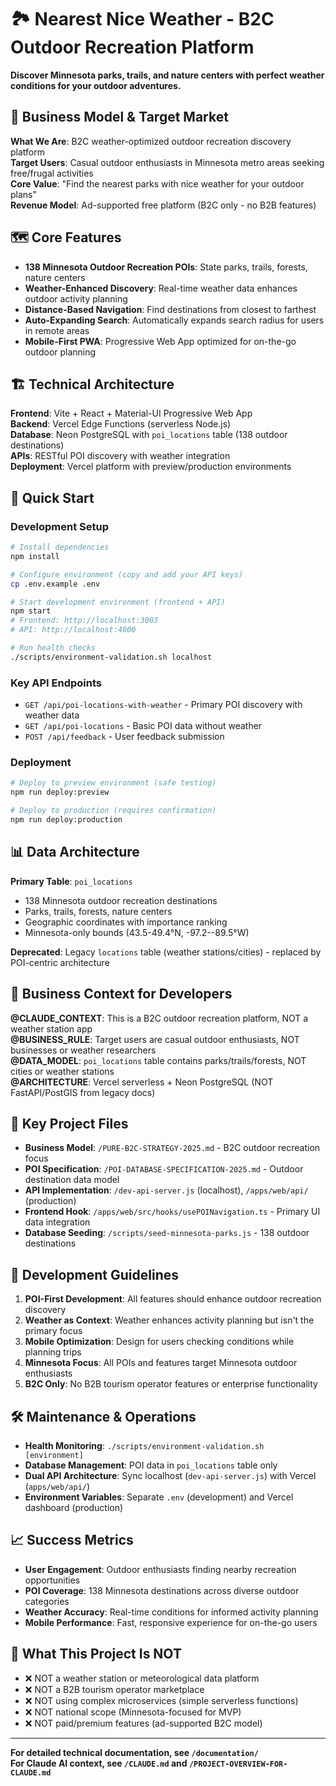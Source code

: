 # 🏞️ Nearest Nice Weather - B2C Outdoor Recreation Platform

**Discover Minnesota parks, trails, and nature centers with perfect weather conditions for your outdoor adventures.**

## 🎯 Business Model & Target Market

**What We Are**: B2C weather-optimized outdoor recreation discovery platform  
**Target Users**: Casual outdoor enthusiasts in Minnesota metro areas seeking free/frugal activities  
**Core Value**: "Find the nearest parks with nice weather for your outdoor plans"  
**Revenue Model**: Ad-supported free platform (B2C only - no B2B features)

## 🗺️ Core Features

- **138 Minnesota Outdoor Recreation POIs**: State parks, trails, forests, nature centers
- **Weather-Enhanced Discovery**: Real-time weather data enhances outdoor activity planning
- **Distance-Based Navigation**: Find destinations from closest to farthest
- **Auto-Expanding Search**: Automatically expands search radius for users in remote areas
- **Mobile-First PWA**: Progressive Web App optimized for on-the-go outdoor planning

## 🏗️ Technical Architecture

**Frontend**: Vite + React + Material-UI Progressive Web App  
**Backend**: Vercel Edge Functions (serverless Node.js)  
**Database**: Neon PostgreSQL with `poi_locations` table (138 outdoor destinations)  
**APIs**: RESTful POI discovery with weather integration  
**Deployment**: Vercel platform with preview/production environments

## 🚀 Quick Start

### Development Setup
```bash
# Install dependencies
npm install

# Configure environment (copy and add your API keys)
cp .env.example .env

# Start development environment (frontend + API)
npm start
# Frontend: http://localhost:3003
# API: http://localhost:4000

# Run health checks
./scripts/environment-validation.sh localhost
```

### Key API Endpoints
- `GET /api/poi-locations-with-weather` - Primary POI discovery with weather data
- `GET /api/poi-locations` - Basic POI data without weather
- `POST /api/feedback` - User feedback submission

### Deployment
```bash
# Deploy to preview environment (safe testing)
npm run deploy:preview

# Deploy to production (requires confirmation)
npm run deploy:production
```

## 📊 Data Architecture

**Primary Table**: `poi_locations`
- 138 Minnesota outdoor recreation destinations
- Parks, trails, forests, nature centers
- Geographic coordinates with importance ranking
- Minnesota-only bounds (43.5-49.4°N, -97.2--89.5°W)

**Deprecated**: Legacy `locations` table (weather stations/cities) - replaced by POI-centric architecture

## 🎯 Business Context for Developers

**@CLAUDE_CONTEXT**: This is a B2C outdoor recreation platform, NOT a weather station app  
**@BUSINESS_RULE**: Target users are casual outdoor enthusiasts, NOT businesses or weather researchers  
**@DATA_MODEL**: `poi_locations` table contains parks/trails/forests, NOT cities or weather stations  
**@ARCHITECTURE**: Vercel serverless + Neon PostgreSQL (NOT FastAPI/PostGIS from legacy docs)  

## 📁 Key Project Files

- **Business Model**: `/PURE-B2C-STRATEGY-2025.md` - B2C outdoor recreation focus
- **POI Specification**: `/POI-DATABASE-SPECIFICATION-2025.md` - Outdoor destination data model  
- **API Implementation**: `/dev-api-server.js` (localhost), `/apps/web/api/` (production)
- **Frontend Hook**: `/apps/web/src/hooks/usePOINavigation.ts` - Primary UI data integration
- **Database Seeding**: `/scripts/seed-minnesota-parks.js` - 138 outdoor destinations

## 🧭 Development Guidelines

1. **POI-First Development**: All features should enhance outdoor recreation discovery
2. **Weather as Context**: Weather enhances activity planning but isn't the primary focus
3. **Mobile Optimization**: Design for users checking conditions while planning trips
4. **Minnesota Focus**: All POIs and features target Minnesota outdoor enthusiasts
5. **B2C Only**: No B2B tourism operator features or enterprise functionality

## 🛠️ Maintenance & Operations

- **Health Monitoring**: `./scripts/environment-validation.sh [environment]`
- **Database Management**: POI data in `poi_locations` table only
- **Dual API Architecture**: Sync localhost (`dev-api-server.js`) with Vercel (`apps/web/api/`)
- **Environment Variables**: Separate `.env` (development) and Vercel dashboard (production)

## 📈 Success Metrics

- **User Engagement**: Outdoor enthusiasts finding nearby recreation opportunities
- **POI Coverage**: 138 Minnesota destinations across diverse outdoor categories
- **Weather Accuracy**: Real-time conditions for informed activity planning
- **Mobile Performance**: Fast, responsive experience for on-the-go users

## 🚫 What This Project Is NOT

- ❌ NOT a weather station or meteorological data platform
- ❌ NOT a B2B tourism operator marketplace  
- ❌ NOT using complex microservices (simple serverless functions)
- ❌ NOT national scope (Minnesota-focused for MVP)
- ❌ NOT paid/premium features (ad-supported B2C model)

---

**For detailed technical documentation, see `/documentation/`**  
**For Claude AI context, see `/CLAUDE.md` and `/PROJECT-OVERVIEW-FOR-CLAUDE.md`**